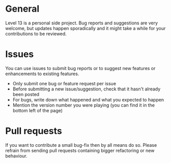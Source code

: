 # General

Level 13 is a personal side project. Bug reports and suggestions are very welcome, but updates happen sporadically and it might take a while for your contributions to be reviewed.

# Issues

You can use issues to submit bug reports or to suggest new features or enhancements to existing features.

* Only submit one bug or feature request per issue
* Before submitting a new issue/suggestion, check that it hasn't already been posted
* For bugs, write down what happened and what you expected to happen
* Mention the version number you were playing (you can find it in the bottom left of the page)

# Pull requests

If you want to contribute a small bug-fix then by all means do so. Please refrain from sending pull requests containing bigger refactoring or new behaviour.
